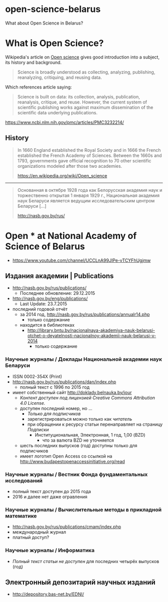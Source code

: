 # open-science-belarus
What about Open Science in Belarus?

# What is Open Science?

Wikipedia's article on [Open science](https://en.wikipedia.org/wiki/Open_science) gives good introduction into a subject, its history and background.

> Science is broadly understood as collecting, analyzing, publishing, reanalyzing, critiquing, and reusing data.

Which references article saying:

> Science is built on data: its collection, analysis, publication, reanalysis, critique, and reuse. However, the current system of scientific publishing works against maximum dissemination of the scientific data underlying publications.

https://www.ncbi.nlm.nih.gov/pmc/articles/PMC3232214/

## History

> In 1660 England established the Royal Society and in 1666 the French established the French Academy of Sciences. Between the 1660s and 1793, governments gave official recognition to 70 other scientific organizations modeled after those two academies.
>
> https://en.wikipedia.org/wiki/Open_science

---

> Основанная в октябре 1928 года как Белорусская академия наук и торжественно открытая 1 января 1929 г., Национальная академия наук Беларуси является ведущим исследовательским центром Беларуси [...]
>
> http://nasb.gov.by/rus/

# Open * at National Academy of Science of Belarus

- https://www.youtube.com/channel/UCCLnA99JIPe-vTCYFhUgjmw

## Издания академии | Publications

- http://nasb.gov.by/rus/publications/
  - Последнее обновление: 29.12.2015
- http://nasb.gov.by/eng/publications/
  - Last Update: 23.7.2015
- последний годовой отчёт
  - за 2014 год, http://nasb.gov.by/rus/publications/annualr14.php
    - только содержание
  - находится в библиотеках
    - http://library.bntu.by/nacionalnaya-akademiya-nauk-belarusi-otchet-o-deyatelnosti-nacionalnoy-akademii-nauk-belarusi-v-2014
      - только содержание

### Научные журналы / Доклады Национальной академии наук Беларуси

- ISSN 0002-354X (Print)
- http://nasb.gov.by/rus/publications/dan/index.php
  - полный текст с 1996 по 2015 год
- имеет собственный сайт http://doklady.belnauka.by/jour
  - _Контент доступен под лицензией Creative Commons Attribution 4.0 License._
  - доступен последний номер, но ...
    - _Только для подписчиков_
    - зарегистрироваться можно только как _читатель_
    - при обращении к ресурсу статьи перенаправляет на страницу _Подписки_
      - Институциональная, Электронная, 1 год, 1,00 (BZD)
        - что за валюта BZD не уточняется
  - шесть последних выпусков (год) доступны только для подписчиков
  - имеет логотип Open Access со ссылкой на http://www.budapestopenaccessinitiative.org/read

### Научные журналы / Вестник Фонда фундаментальных исследований

- полный текст доступен до 2015 года
- 2016 и далее нет даже огравления

### Научные журналы / Вычислительные методы в прикладной математике

- http://nasb.gov.by/rus/publications/cmam/index.php
- международный журнал
- платный доступ?

### Научные журналы / Информатика

- _Полный текст статьи не доступен_ для последних четырёх выпусков (год)

## Электронный депозитарий научных изданий

- http://depository.bas-net.by/EDNI/
